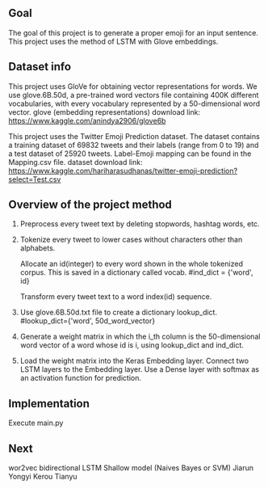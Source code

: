 ## Goal
The goal of this project is to generate a proper emoji for an input sentence. This project uses the method of LSTM with Glove embeddings.

## Dataset info
This project uses GloVe for obtaining vector representations for words. We use glove.6B.50d, a pre-trained word vectors file containing 400K different vocabularies, with every vocabulary represented by a 50-dimensional word vector.
glove (embedding representations) download link: https://www.kaggle.com/anindya2906/glove6b

This project uses the Twitter Emoji Prediction dataset. The dataset contains a training dataset of 69832 tweets and their labels (range from 0 to 19) and a test dataset of 25920 tweets. Label-Emoji mapping can be found in the Mapping.csv file.
dataset download link: https://www.kaggle.com/hariharasudhanas/twitter-emoji-prediction?select=Test.csv

## Overview of the project method
1. Preprocess every tweet text by deleting stopwords, hashtag words, etc. 
2. Tokenize every tweet to lower cases without characters other than alphabets.

   Allocate an id(integer) to every word shown in the whole tokenized corpus. This is saved in a dictionary called vocab. #ind_dict = {'word', id}
 
   Transform every tweet text to a word index(id) sequence.
3. Use glove.6B.50d.txt file to create a dictionary lookup_dict. #lookup_dict={'word', 50d_word_vector}
4. Generate a weight matrix in which the i_th column is the 50-dimensional word vector of a word whose id is i, using lookup_dict and ind_dict. 
5. Load the weight matrix into the Keras Embedding layer.
    Connect two LSTM layers to the Embedding layer.
    Use a Dense layer with softmax as an activation function for prediction.
    
## Implementation
 Execute main.py 
 
## Next
wor2vec
bidirectional LSTM
Shallow model (Naives Bayes or SVM)
Jiarun
Yongyi
Kerou
Tianyu
